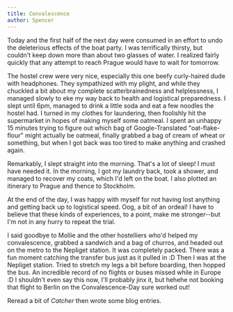 ```yaml
---
title: Convalescence
author: Spencer
---
```


Today and the first half of the next day were consumed in an effort to undo the deleterious effects of the boat party. I was terrifically thirsty, but couldn't keep down more than about two glasses of water. I realized fairly quickly that any attempt to reach Prague would have to wait for tomorrow.

The hostel crew were very nice, especially this one beefy curly-haired dude with headphones. They sympathized with my plight, and while they chuckled a bit about my complete scatterbrainedness and helplessness, I managed slowly to eke my way back to health and logistical preparedness. I slept until 6pm, managed to drink a little soda and eat a few noodles the hostel had. I turned in my clothes for laundering, then foolishly hit the supermarket in hopes of making myself some oatmeal. I spent an unhappy 15 minutes trying to figure out which bag of Google-Translated "oat-flake-flour" might actually be oatmeal, finally grabbed a bag of cream of wheat or something, but when I got back was too tired to make anything and crashed again.

Remarkably, I slept straight into the morning. That's a lot of sleep! I must have needed it. In the morning, I got my laundry back, took a shower, and managed to recover my coats, which I'd left on the boat. I also plotted an itinerary to Prague and thence to Stockholm.

At the end of the day, I was happy with myself for not having lost anything and getting back up to logistical speed. Oog, a bit of an ordeal! I have to believe that these kinds of experiences, to a point, make me stronger--but I'm not in any hurry to repeat the trial.

I said goodbye to Mollie and the other hostelliers who'd helped my convalescence, grabbed a sandwich and a bag of churros, and headed out on the metro to the Nepliget station. It was completely packed. There was a fun moment catching the transfer bus just as it pulled in :D Then I was at the Nepliget station. Tried to stretch my legs a bit before boarding, then hopped the bus. An incredible record of no flights or buses missed while in Europe :D I shouldn't even say this now, I'll probably jinx it, but hehehe not booking that flight to Berlin on the Convalescence-Day sure worked out!

Reread a bit of *Catcher* then wrote some blog entries.
